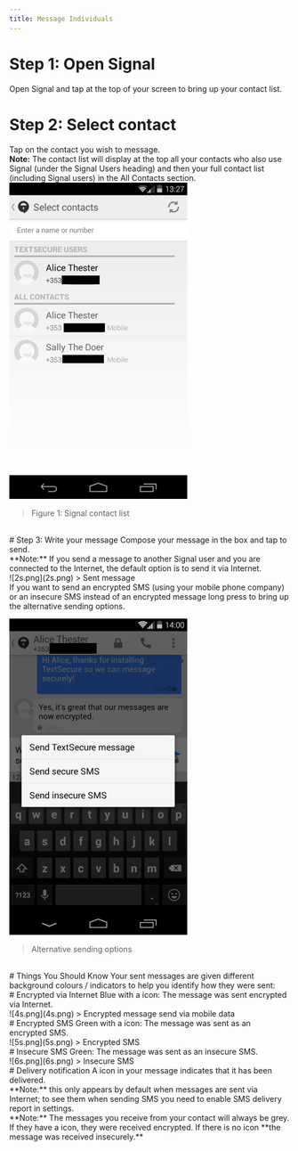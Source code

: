 ```yaml
---
title: Message Individuals
---
```

# Step 1: Open Signal
Open Signal and tap at the top of your screen to bring up your contact list.
<br>
# Step 2: Select contact
Tap on the contact you wish to message.
<br>
**Note:** The contact list will display at the top all your contacts who also use Signal (under the Signal Users heading) and then your full contact list (including Signal users) in the All Contacts section.
<br>
![12.png](12.png)
> Figure 1: Signal contact list

<br>
# Step 3: Write your message
Compose your message in the box and tap to send.
<br>
**Note:** If you send a message to another Signal user and you are connected to the Internet, the default option is to send it via Internet.
<br>
![2s.png](2s.png)
> Sent message

<br>
If you want to send an encrypted SMS (using your mobile phone company) or an insecure SMS instead of an encrypted message long press to bring up the alternative sending options.
<br>

![3s.png](3s.png)
> Alternative sending options

<br>
# Things You Should Know
Your sent messages are given different background colours / indicators to help you identify how they were sent:
<br>
# Encrypted via Internet
Blue with a icon: The message was sent encrypted via Internet.
<br>
![4s.png](4s.png)
> Encrypted message send via mobile data

<br>
# Encrypted SMS
Green with a icon: The message was sent as an encrypted SMS.
<br>
![5s.png](5s.png)
> Encrypted SMS

<br>
# Insecure SMS
Green: The message was sent as an insecure SMS.
<br>
![6s.png](6s.png)
> Insecure SMS

<br>
# Delivery notification
A icon in your message indicates that it has been delivered.
<br>
**Note:** this only appears by default when messages are sent via Internet; to see them when sending SMS you need to enable SMS delivery report in settings.
<br>
**Note:** The messages you receive from your contact will always be grey. If they have a icon, they were received encrypted. If there is no icon **the message was received insecurely.**
